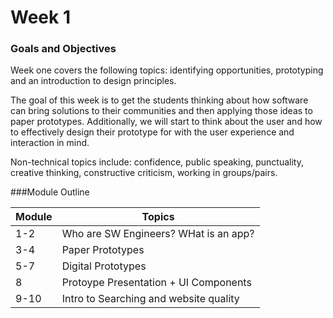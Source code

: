 # Week 1


### Goals and Objectives

Week one covers the following topics: identifying opportunities, prototyping and an introduction to design principles.

The goal of this week is to get the students thinking about how software can bring solutions to their communities and then applying those ideas to paper prototypes. Additionally, we will start to think about the user and how to effectively design their prototype for with the user experience and interaction in mind.

Non-technical topics include: confidence, public speaking, punctuality, creative thinking, constructive criticism, working in groups/pairs.

###Module Outline

| Module                      | Topics                      |
|-----------------------------|-----------------------------|
| 1-2                         | Who are SW Engineers?  WHat is an app?      |
| 3-4                         | Paper Prototypes            |
| 5-7                         | Digital Prototypes          |
| 8                           | Protoype Presentation + UI Components       |
| 9-10                        | Intro to Searching and website quality     |








